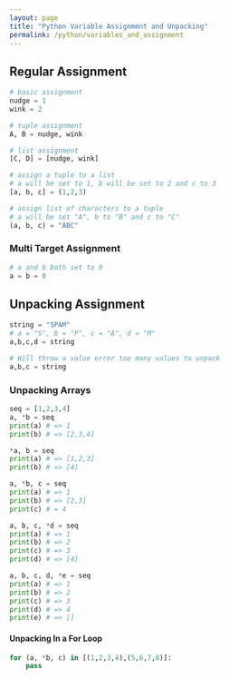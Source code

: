 ```yaml
---
layout: page
title: "Python Variable Assignment and Unpacking"
permalink: /python/variables_and_assignment
---
```


## Regular Assignment

```python
# basic assignment
nudge = 1 
wink = 2

# tuple assignment
A, B = nudge, wink

# list assignment
[C, D] = [nudge, wink]

# assign a tuple to a list
# a will be set to 1, b will be set to 2 and c to 3
[a, b, c] = (1,2,3)

# assign list of characters to a tuple
# a will be set "A", b to "B" and c to "C"
(a, b, c) = "ABC"
```

### Multi Target Assignment

```python
# a and b both set to 0
a = b = 0
```

## Unpacking Assignment

```python
string = "SPAM"
# a = "S", b = "P", c = "A", d = "M"
a,b,c,d = string

# Will throw a value error too many values to unpack
a,b,c = string
```

### Unpacking Arrays

```python
seq = [1,2,3,4]
a, *b = seq
print(a) # => 1
print(b) # => [2,3,4]

*a, b = seq
print(a) # => [1,2,3]
print(b) # => [4]

a, *b, c = seq
print(a) # => 1
print(b) # => [2,3]
print(c) # = 4

a, b, c, *d = seq
print(a) # => 1
print(b) # => 2
print(c) # => 3
print(d) # => [4]

a, b, c, d, *e = seq
print(a) # => 1
print(b) # => 2
print(c) # => 3
print(d) # => 4
print(e) # => []
```

#### Unpacking In a For Loop

```python
for (a, *b, c) in [(1,2,3,4),(5,6,7,8)]:
    pass
```
